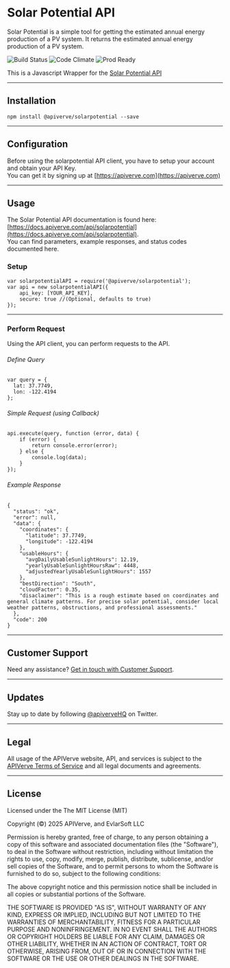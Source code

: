 Solar Potential API
============

Solar Potential is a simple tool for getting the estimated annual energy production of a PV system. It returns the estimated annual energy production of a PV system.

![Build Status](https://img.shields.io/badge/build-passing-green)
![Code Climate](https://img.shields.io/badge/maintainability-B-purple)
![Prod Ready](https://img.shields.io/badge/production-ready-blue)

This is a Javascript Wrapper for the [Solar Potential API](https://apiverve.com/marketplace/api/solarpotential)

---

## Installation
	npm install @apiverve/solarpotential --save

---

## Configuration

Before using the solarpotential API client, you have to setup your account and obtain your API Key.  
You can get it by signing up at [https://apiverve.com](https://apiverve.com)

---

## Usage

The Solar Potential API documentation is found here: [https://docs.apiverve.com/api/solarpotential](https://docs.apiverve.com/api/solarpotential).  
You can find parameters, example responses, and status codes documented here.

### Setup

```
var solarpotentialAPI = require('@apiverve/solarpotential');
var api = new solarpotentialAPI({
    api_key: [YOUR_API_KEY],
    secure: true //(Optional, defaults to true)
});
```

---


### Perform Request
Using the API client, you can perform requests to the API.

###### Define Query

```
var query = {
  lat: 37.7749,
  lon: -122.4194
};
```

###### Simple Request (using Callback)

```
api.execute(query, function (error, data) {
    if (error) {
        return console.error(error);
    } else {
        console.log(data);
    }
});
```

###### Example Response

```
{
  "status": "ok",
  "error": null,
  "data": {
    "coordinates": {
      "latitude": 37.7749,
      "longitude": -122.4194
    },
    "usableHours": {
      "avgDailyUsableSunlightHours": 12.19,
      "yearlyUsableSunlightHoursRaw": 4448,
      "adjustedYearlyUsableSunlightHours": 1557
    },
    "bestDirection": "South",
    "cloudFactor": 0.35,
    "disaclaimer": "This is a rough estimate based on coordinates and general climate patterns. For precise solar potential, consider local weather patterns, obstructions, and professional assessments."
  },
  "code": 200
}
```

---

## Customer Support

Need any assistance? [Get in touch with Customer Support](https://apiverve.com/contact).

---

## Updates
Stay up to date by following [@apiverveHQ](https://twitter.com/apiverveHQ) on Twitter.

---

## Legal

All usage of the APIVerve website, API, and services is subject to the [APIVerve Terms of Service](https://apiverve.com/terms) and all legal documents and agreements.

---

## License
Licensed under the The MIT License (MIT)

Copyright (&copy;) 2025 APIVerve, and EvlarSoft LLC

Permission is hereby granted, free of charge, to any person obtaining a copy of this software and associated documentation files (the "Software"), to deal in the Software without restriction, including without limitation the rights to use, copy, modify, merge, publish, distribute, sublicense, and/or sell copies of the Software, and to permit persons to whom the Software is furnished to do so, subject to the following conditions:

The above copyright notice and this permission notice shall be included in all copies or substantial portions of the Software.

THE SOFTWARE IS PROVIDED "AS IS", WITHOUT WARRANTY OF ANY KIND, EXPRESS OR IMPLIED, INCLUDING BUT NOT LIMITED TO THE WARRANTIES OF MERCHANTABILITY, FITNESS FOR A PARTICULAR PURPOSE AND NONINFRINGEMENT. IN NO EVENT SHALL THE AUTHORS OR COPYRIGHT HOLDERS BE LIABLE FOR ANY CLAIM, DAMAGES OR OTHER LIABILITY, WHETHER IN AN ACTION OF CONTRACT, TORT OR OTHERWISE, ARISING FROM, OUT OF OR IN CONNECTION WITH THE SOFTWARE OR THE USE OR OTHER DEALINGS IN THE SOFTWARE.